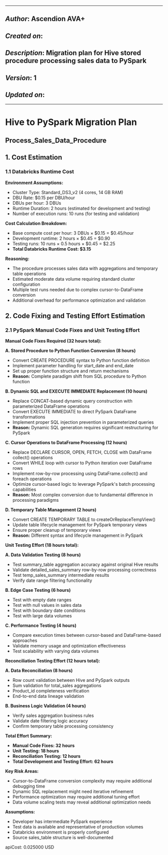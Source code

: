 _____________________________________________
## *Author*: Ascendion AVA+
## *Created on*:   
## *Description*: Migration plan for Hive stored procedure processing sales data to PySpark
## *Version*: 1 
## *Updated on*: 
_____________________________________________

# Hive to PySpark Migration Plan
## Process_Sales_Data_Procedure

## 1. Cost Estimation

### 1.1 Databricks Runtime Cost

**Environment Assumptions:**
- Cluster Type: Standard_DS3_v2 (4 cores, 14 GB RAM)
- DBU Rate: $0.15 per DBU/hour
- DBUs per hour: 3 DBUs
- Runtime Duration: 2 hours (estimated for development and testing)
- Number of execution runs: 10 runs (for testing and validation)

**Cost Calculation Breakdown:**
- Base compute cost per hour: 3 DBUs × $0.15 = $0.45/hour
- Development runtime: 2 hours × $0.45 = $0.90
- Testing runs: 10 runs × 0.5 hours × $0.45 = $2.25
- **Total Databricks Runtime Cost: $3.15**

**Reasoning:**
- The procedure processes sales data with aggregations and temporary table operations
- Estimated moderate data volume requiring standard cluster configuration
- Multiple test runs needed due to complex cursor-to-DataFrame conversion
- Additional overhead for performance optimization and validation

## 2. Code Fixing and Testing Effort Estimation

### 2.1 PySpark Manual Code Fixes and Unit Testing Effort

**Manual Code Fixes Required (32 hours total):**

**A. Stored Procedure to Python Function Conversion (8 hours)**
- Convert CREATE PROCEDURE syntax to Python function definition
- Implement parameter handling for start_date and end_date
- Set up proper function structure and return mechanisms
- **Reason:** Complete paradigm shift from SQL procedure to Python function

**B. Dynamic SQL and EXECUTE IMMEDIATE Replacement (10 hours)**
- Replace CONCAT-based dynamic query construction with parameterized DataFrame operations
- Convert EXECUTE IMMEDIATE to direct PySpark DataFrame transformations
- Implement proper SQL injection prevention in parameterized queries
- **Reason:** Dynamic SQL generation requires significant restructuring for PySpark

**C. Cursor Operations to DataFrame Processing (12 hours)**
- Replace DECLARE CURSOR, OPEN, FETCH, CLOSE with DataFrame collect() operations
- Convert WHILE loop with cursor to Python iteration over DataFrame rows
- Implement row-by-row processing using DataFrame.collect() and foreach operations
- Optimize cursor-based logic to leverage PySpark's batch processing capabilities
- **Reason:** Most complex conversion due to fundamental difference in processing paradigms

**D. Temporary Table Management (2 hours)**
- Convert CREATE TEMPORARY TABLE to createOrReplaceTempView()
- Update table lifecycle management for PySpark temporary views
- Ensure proper cleanup of temporary views
- **Reason:** Different syntax and lifecycle management in PySpark

**Unit Testing Effort (18 hours total):**

**A. Data Validation Testing (8 hours)**
- Test summary_table aggregation accuracy against original Hive results
- Validate detailed_sales_summary row-by-row processing correctness
- Test temp_sales_summary intermediate results
- Verify date range filtering functionality

**B. Edge Case Testing (6 hours)**
- Test with empty date ranges
- Test with null values in sales data
- Test with boundary date conditions
- Test with large data volumes

**C. Performance Testing (4 hours)**
- Compare execution times between cursor-based and DataFrame-based approaches
- Validate memory usage and optimization effectiveness
- Test scalability with varying data volumes

**Reconciliation Testing Effort (12 hours total):**

**A. Data Reconciliation (8 hours)**
- Row count validation between Hive and PySpark outputs
- Sum validation for total_sales aggregations
- Product_id completeness verification
- End-to-end data lineage validation

**B. Business Logic Validation (4 hours)**
- Verify sales aggregation business rules
- Validate date filtering logic accuracy
- Confirm temporary table processing consistency

**Total Effort Summary:**
- **Manual Code Fixes: 32 hours**
- **Unit Testing: 18 hours**
- **Reconciliation Testing: 12 hours**
- **Total Development and Testing Effort: 62 hours**

**Key Risk Areas:**
- Cursor-to-DataFrame conversion complexity may require additional debugging time
- Dynamic SQL replacement might need iterative refinement
- Performance optimization may require additional tuning effort
- Data volume scaling tests may reveal additional optimization needs

**Assumptions:**
- Developer has intermediate PySpark experience
- Test data is available and representative of production volumes
- Databricks environment is properly configured
- Source sales_table structure is well-documented

apiCost: 0.025000 USD